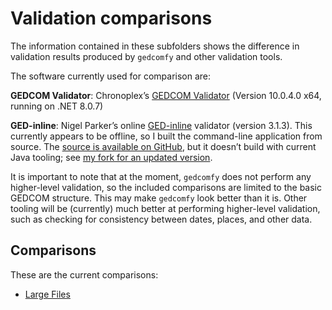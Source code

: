 # Validation comparisons

The information contained in these subfolders shows the difference in validation results produced by `gedcomfy` and other validation tools.

The software currently used for comparison are:

**GEDCOM Validator**: Chronoplex’s [GEDCOM Validator](https://chronoplexsoftware.com/gedcomvalidator/) (Version 10.0.4.0 x64, running on .NET 8.0.7)

**GED-inline**: Nigel Parker’s online [GED-inline](https://ged-inline.org/) validator (version 3.1.3). This currently appears to be offline, so I built the command-line application from source. The [source is available on GitHub](https://github.com/nigel-parker/gedinline), but it doesn’t build with current Java tooling; see [my fork for an updated version](https://github.com/Porges/gedinline).

It is important to note that at the moment, `gedcomfy` does not perform any higher-level validation, so the included comparisons are limited to the basic GEDCOM structure. This may make `gedcomfy` look better than it is. Other tooling will be (currently) much better at performing higher-level validation, such as checking for consistency between dates, places, and other data.

## Comparisons

These are the current comparisons:

- [Large Files](comparisons/large_files.md)
